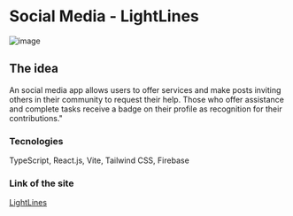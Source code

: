 # Social Media - LightLines
![image](https://user-images.githubusercontent.com/113379725/221112689-3be9a7da-060d-40df-a839-db51e08bf063.png)

## The idea

An social media app allows users to offer services and make posts inviting others in their community to request their help. Those who offer assistance and complete tasks receive a badge on their profile as recognition for their contributions."


### Tecnologies

TypeScript, React.js, Vite, Tailwind CSS, Firebase


### Link of the site

<a href="https://641152f949f6d408ab5da2d2--lightlines.netlify.app/" target="_blank">LightLines</a>

